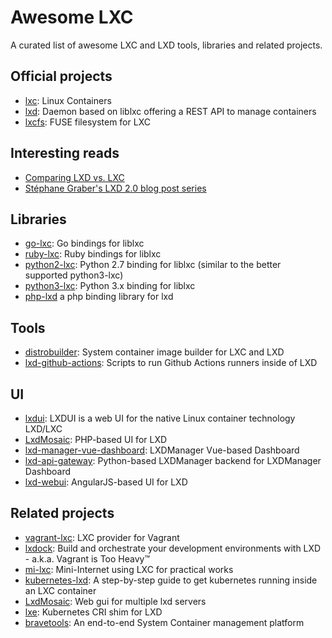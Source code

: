 # Awesome LXC

A curated list of awesome LXC and LXD tools, libraries and related projects.

## Official projects

- [lxc](https://github.com/lxc/lxc): Linux Containers
- [lxd](https://github.com/lxc/lxd): Daemon based on liblxc offering a REST API to manage containers
- [lxcfs](https://github.com/lxc/lxcfs): FUSE filesystem for LXC

## Interesting reads

- [Comparing LXD vs. LXC](https://discuss.linuxcontainers.org/t/comparing-lxd-vs-lxc/24)
- [Stéphane Graber's LXD 2.0 blog post series](https://stgraber.org/2016/03/11/lxd-2-0-blog-post-series-012/)

## Libraries

- [go-lxc](https://github.com/lxc/go-lxc): Go bindings for liblxc
- [ruby-lxc](https://github.com/lxc/ruby-lxc): Ruby bindings for liblxc
- [python2-lxc](https://github.com/lxc/python2-lxc): Python 2.7 binding for liblxc (similar to the better supported python3-lxc)
- [python3-lxc](https://github.com/lxc/python3-lxc): Python 3.x binding for liblxc
- [php-lxd](https://github.com/turtle0x1/php-lxd) a php binding library for lxd

## Tools

- [distrobuilder](https://github.com/lxc/distrobuilder): System container image builder for LXC and LXD
- [lxd-github-actions](https://github.com/stgraber/lxd-github-actions): Scripts to run Github Actions runners inside of LXD

## UI

- [lxdui](https://github.com/AdaptiveScale/lxdui): LXDUI is a web UI for the native Linux container technology LXD/LXC
- [LxdMosaic](https://github.com/turtle0x1/LxdMosaic): PHP-based UI for LXD
- [lxd-manager-vue-dashboard](https://github.com/Miso-K/lxdmanager-vue-dashboard): LXDManager Vue-based Dashboard
- [lxd-api-gateway](https://github.com/Miso-K/lxd-api-gateway): Python-based LXDManager backend for LXDManager Dashboard
- [lxd-webui](https://github.com/dobin/lxd-webgui): AngularJS-based UI for LXD

## Related projects

- [vagrant-lxc](https://github.com/fgrehm/vagrant-lxc): LXC provider for Vagrant
- [lxdock](https://github.com/lxdock/lxdock): Build and orchestrate your development environments with LXD - a.k.a. Vagrant is Too Heavy™
- [mi-lxc](https://github.com/flesueur/mi-lxc): Mini-Internet using LXC for practical works
- [kubernetes-lxd](https://github.com/corneliusweig/kubernetes-lxd): A step-by-step guide to get kubernetes running inside an LXC container
- [LxdMosaic](https://github.com/turtle0x1/LxdMosaic): Web gui for multiple lxd servers
- [lxe](https://github.com/automaticserver/lxe): Kubernetes CRI shim for LXD
- [bravetools](https://github.com/bravetools/bravetools): An end-to-end System Container management platform
